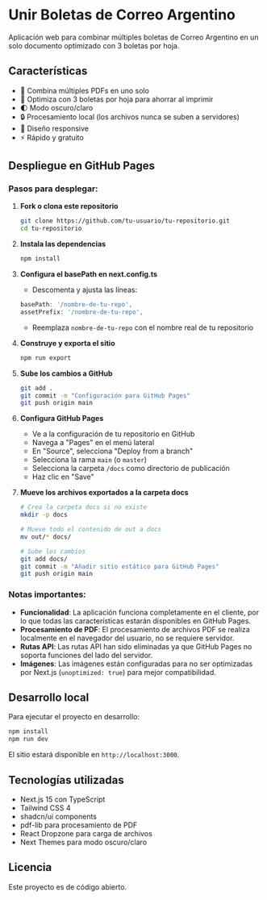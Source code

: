 # Unir Boletas de Correo Argentino

Aplicación web para combinar múltiples boletas de Correo Argentino en un solo documento optimizado con 3 boletas por hoja.

## Características

- 📄 Combina múltiples PDFs en uno solo
- 🎯 Optimiza con 3 boletas por hoja para ahorrar al imprimir
- 🌓 Modo oscuro/claro
- 🔒 Procesamiento local (los archivos nunca se suben a servidores)
- 📱 Diseño responsive
- ⚡ Rápido y gratuito

## Despliegue en GitHub Pages

### Pasos para desplegar:

1. **Fork o clona este repositorio**
   ```bash
   git clone https://github.com/tu-usuario/tu-repositorio.git
   cd tu-repositorio
   ```

2. **Instala las dependencias**
   ```bash
   npm install
   ```

3. **Configura el basePath en next.config.ts**
   - Descomenta y ajusta las líneas:
   ```typescript
   basePath: '/nombre-de-tu-repo',
   assetPrefix: '/nombre-de-tu-repo',
   ```
   - Reemplaza `nombre-de-tu-repo` con el nombre real de tu repositorio

4. **Construye y exporta el sitio**
   ```bash
   npm run export
   ```

5. **Sube los cambios a GitHub**
   ```bash
   git add .
   git commit -m "Configuración para GitHub Pages"
   git push origin main
   ```

6. **Configura GitHub Pages**
   - Ve a la configuración de tu repositorio en GitHub
   - Navega a "Pages" en el menú lateral
   - En "Source", selecciona "Deploy from a branch"
   - Selecciona la rama `main` (o `master`)
   - Selecciona la carpeta `/docs` como directorio de publicación
   - Haz clic en "Save"

7. **Mueve los archivos exportados a la carpeta docs**
   ```bash
   # Crea la carpeta docs si no existe
   mkdir -p docs
   
   # Mueve todo el contenido de out a docs
   mv out/* docs/
   
   # Sube los cambios
   git add docs/
   git commit -m "Añadir sitio estático para GitHub Pages"
   git push origin main
   ```

### Notas importantes:

- **Funcionalidad**: La aplicación funciona completamente en el cliente, por lo que todas las características estarán disponibles en GitHub Pages.
- **Procesamiento de PDF**: El procesamiento de archivos PDF se realiza localmente en el navegador del usuario, no se requiere servidor.
- **Rutas API**: Las rutas API han sido eliminadas ya que GitHub Pages no soporta funciones del lado del servidor.
- **Imágenes**: Las imágenes están configuradas para no ser optimizadas por Next.js (`unoptimized: true`) para mejor compatibilidad.

## Desarrollo local

Para ejecutar el proyecto en desarrollo:

```bash
npm install
npm run dev
```

El sitio estará disponible en `http://localhost:3000`.

## Tecnologías utilizadas

- Next.js 15 con TypeScript
- Tailwind CSS 4
- shadcn/ui components
- pdf-lib para procesamiento de PDF
- React Dropzone para carga de archivos
- Next Themes para modo oscuro/claro

## Licencia

Este proyecto es de código abierto.